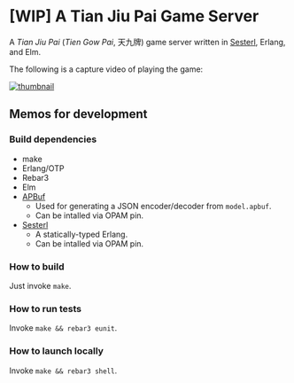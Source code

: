 
# [WIP] A Tian Jiu Pai Game Server

A *Tian Jiu Pai* (*Tien Gow Pai*, 天九牌) game server written in [Sesterl](https://github.com/gfngfn/Sesterl), Erlang, and Elm.

The following is a capture video of playing the game:

[![thumbnail](https://pbs.twimg.com/ext_tw_video_thumb/1404111611095252994/pu/img/yIbNyw8FmE__pZa9?format=jpg&name=small)](https://twitter.com/bd_gfngfn/status/1404112257517195268?s=20)


## Memos for development

### Build dependencies

* make
* Erlang/OTP
* Rebar3
* Elm
* [APBuf](https://github.com/gfngfn/apbuf)
  - Used for generating a JSON encoder/decoder from `model.apbuf`.
  - Can be intalled via OPAM pin.
* [Sesterl](https://github.com/gfngfn/Sesterl)
  - A statically-typed Erlang.
  - Can be intalled via OPAM pin.


### How to build

Just invoke `make`.


### How to run tests

Invoke `make && rebar3 eunit`.


### How to launch locally

Invoke `make && rebar3 shell`.
